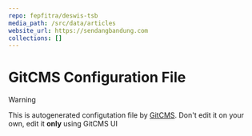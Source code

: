 ```yaml
---
repo: fepfitra/deswis-tsb
media_path: /src/data/articles
website_url: https://sendangbandung.com
collections: []
---
```

# GitCMS Configuration File
> [!WARNING]
> This is autogenerated configutation file by [GitCMS](https://gitcms.blog). Don't edit it on your own, edit it **only** using GitCMS UI
